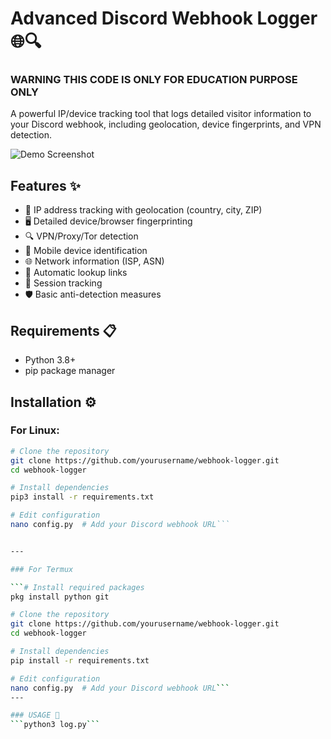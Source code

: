 # Advanced Discord Webhook Logger 🌐🔍
### WARNING THIS CODE IS ONLY FOR EDUCATION PURPOSE ONLY

A powerful IP/device tracking tool that logs detailed visitor information to your Discord webhook, including geolocation, device fingerprints, and VPN detection.

![Demo Screenshot](https://files.catbox.moe/p1vfwp.png)

## Features ✨

- 📌 IP address tracking with geolocation (country, city, ZIP)
- 🖥️ Detailed device/browser fingerprinting
- 🔍 VPN/Proxy/Tor detection
- 📱 Mobile device identification
- 🌐 Network information (ISP, ASN)
- 🔗 Automatic lookup links
- 💾 Session tracking
- 🛡️ Basic anti-detection measures

## Requirements 📋

- Python 3.8+
- pip package manager

## Installation ⚙️

### For Linux:
```bash
# Clone the repository
git clone https://github.com/yourusername/webhook-logger.git
cd webhook-logger

# Install dependencies
pip3 install -r requirements.txt

# Edit configuration
nano config.py  # Add your Discord webhook URL```


---

### For Termux

```# Install required packages
pkg install python git

# Clone the repository
git clone https://github.com/yourusername/webhook-logger.git
cd webhook-logger

# Install dependencies
pip install -r requirements.txt

# Edit configuration
nano config.py  # Add your Discord webhook URL```
---

### USAGE 🚀
```python3 log.py```
